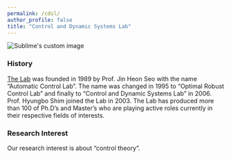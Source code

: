 ```yaml
---
permalink: /cdsl/
author_profile: false
title: "Control and Dynamic Systems Lab"
---
```

<img src="https://i0.wp.com/post.cdsl.kr/wp-content/uploads/2018/02/CDSL_s2-300x137.png" alt="Sublime's custom image"/>

### History

[The Lab](https://post.cdsl.kr/) was founded in 1989 by Prof. Jin Heon Seo with the name “Automatic Control Lab”. The name was changed in 1995 to “Optimal Robust Control Lab” and finally to “Control and Dynamic Systems Lab” in 2006. Prof. Hyungbo Shim joined the Lab in 2003. The Lab has produced more than 100 of Ph.D’s and Master’s who are playing active roles currently in their respective fields of interests.

### Research Interest

Our research interest is about “control theory”.

